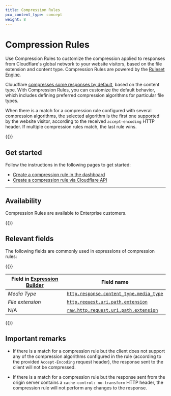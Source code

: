 ```yaml
---
title: Compression Rules
pcx_content_type: concept
weight: 8
---
```


# Compression Rules

Use Compression Rules to customize the compression applied to responses from Cloudflare's global network to your website visitors, based on the file extension and content type. Compression Rules are powered by the [Ruleset Engine](/ruleset-engine/).

Cloudflare [compresses some responses by default](/speed/optimization/content/brotli/), based on the content type. With Compression Rules, you can customize the default behavior, which includes defining preferred compression algorithms for particular file types.

When there is a match for a compression rule configured with several compression algorithms, the selected algorithm is the first one supported by the website visitor, according to the received `accept-encoding` HTTP header. If multiple compression rules match, the last rule wins.

{{<render file="_rules-requirements.md" withParameters="Compression Rules require">}}

## Get started

Follow the instructions in the following pages to get started:

* [Create a compression rule in the dashboard](/rules/compression-rules/create-dashboard/)
* [Create a compression rule via Cloudflare API](/rules/compression-rules/create-api/)

---

## Availability

Compression Rules are available to Enterprise customers.

{{<feature-table id="rules.compression_rules">}}

## Relevant fields

The following fields are commonly used in expressions of compression rules:

{{<table-wrap>}}

Field in [Expression Builder](/ruleset-engine/rules-language/expressions/edit-expressions/#expression-builder) | Field name
----------------------|-----------
_Media Type_ | [`http.response.content_type.media_type`](/ruleset-engine/rules-language/fields/#field-http-response-content_type-media_type)
_File extension_ | [`http.request.uri.path.extension`](/ruleset-engine/rules-language/fields/#field-http-request-uri-path-extension)
N/A | [`raw.http.request.uri.path.extension`](/ruleset-engine/rules-language/fields/#field-raw-http-request-uri-path-extension)

{{</table-wrap>}}

## Important remarks

* If there is a match for a compression rule but the client does not support any of the compression algorithms configured in the rule (according to the provided `Accept-Encoding` request header), the response sent to the client will not be compressed.

* If there is a match for a compression rule but the response sent from the origin server contains a `cache-control: no-transform` HTTP header, the compression rule will not perform any changes to the response.
